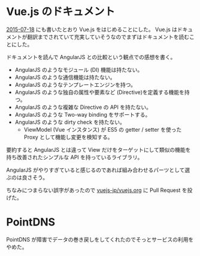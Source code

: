 # Vue.js のドキュメント

[2015-07-18][] にも書いたとおり Vue.js をはじめることにした。 Vue.js はドキュメントが翻訳までされていて充実していそうなのでまずはドキュメントを読むことにした。

ドキュメントを読んで AngularJS との比較という観点での感想を書く。

- AngularJS のようなモジュール (DI) 機能は持たない。
- AngularJS のような通信機能は持たない。
- AngularJS のようなテンプレートエンジンを持つ。
- AngularJS のような独自の属性や要素など (Directive)を定義する機能を持つ。
- AngularJS のような複雑な Directive の API を持たない。
- AngularJS のような Two-way binding をサポートする。
- AngularJS のような dirty check を持たない。
  - ViewModel (Vue インスタンス) が ES5 の getter / setter を使った Proxy として機能し変更を検知する。

要約すると AngularJS とは違って View だけをターゲットにして類似の機能を持ち改善されたシンプルな API を持っているライブラリ。

AngularJS がやりすぎていると感じるのであれば組み合わせるパーツとして選ぶのは良さそう。

ちなみにつまらない誤字があったので [vuejs-jp/vuejs.org][] に Pull Request を投げた。

# PointDNS

PointDNS が障害でデータの巻き戻しをしてくれたのでそっとサービスの利用をやめた。

[2015-07-18]: http://blog.bouzuya.net/2015/07/18/
[vuejs-jp/vuejs.org]: https://github.com/vuejs-jp/vuejs.org
